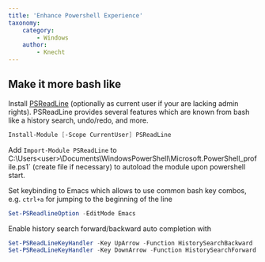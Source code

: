 ```yaml
---
title: 'Enhance Powershell Experience'
taxonomy:
    category:
        - Windows
    author:
        - Knecht
---
```


## Make it more bash like

Install [PSReadLine](https://github.com/lzybkr/PSReadLine) (optionally as current user if your are lacking admin rights). PSReadLine provides several features which are known from bash like a history search, undo/redo, and more.

```powershell
Install-Module [-Scope CurrentUser] PSReadLine
```
Add `Import-Module PSReadLine` to C:\Users\<user>\Documents\WindowsPowerShell\Microsoft.PowerShell_profile.ps1` (create file if necessary) to autoload the module upon powershell start.

Set keybinding to Emacs which allows to use common bash key combos, e.g. `ctrl+a` for jumping to the beginning of the line
```powershell
Set-PSReadlineOption -EditMode Emacs
```

Enable history search forward/backward auto completion with
```powershell
Set-PSReadLineKeyHandler -Key UpArrow -Function HistorySearchBackward
Set-PSReadLineKeyHandler -Key DownArrow -Function HistorySearchForward
```